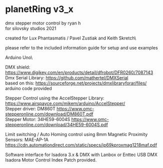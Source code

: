 # planetRing v3_x
dmx stepper motor control
by ryan h\
for silovsky studios 2021

created for Lux Phantasmatis / Pavel Zustiak and Keith Skretch\

please refer to the included information guide for setup and use examples

Arduino Uno\

DMX shield: https://www.digikey.com/en/products/detail/dfrobot/DFR0260/7087143 \
Dmx Serial Library: https://github.com/mathertel/DMXSerial \
based on this: https://sourceforge.net/projects/dmxlibraryforar/files/ \
arduino code provided 

Stepper Control using the AccelStepper Library: https://www.airspayce.com/mikem/arduino/AccelStepper/ \
Stepper driver: DM860T https://www.omc-stepperonline.com/download/DM860T.pdf \
Stepper Motor: 34HE59-6004S https://www.omc-stepperonline.com/download/34HE59-6004S.pdf 

Limit switching / Auto Homing control using 8mm Magnetic Proximity Sensors: MAE-AP-1A \
https://cdn.automationdirect.com/static/specs/ip69kproxmag1218maf.pdf 

Software interface for Isadora 3.x & DMX with Lanbox or Enttec USB DMX \
Isadora Motor Control Index Patch provided.
